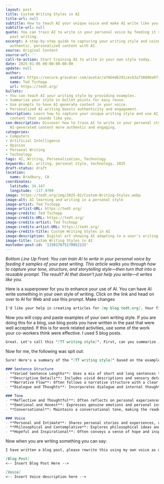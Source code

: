 ```yaml
---
layout: post
title: Custom Writing Styles in AI
title-url: null
subtitle: How to teach AI your unique voice and make AI write like you
subtitle-url: null
quote: You can train AI to write in your personal voice by feeding it samples of your
  past writing.
excerpt: A step-by-step guide to capturing your writing style and using it to generate
  authentic, personalized content with AI.
source: Original Content
source-url: ''
call-to-action: Start training AI to write in your own style today.
date: 2025-01-06 00:00:00-08:00
update: null
author:
  avatar: https://secure.gravatar.com/avatar/a76b4d6291cecb3a738896a971bfb903?s=512&d=mp&r=g
  name: Ted Tschopp
  url: https://tedt.org/
bullets:
- You can teach AI your writing style by providing examples.
- Summarize your style in bullet points for easy reuse.
- Use prompts to have AI generate content in your voice.
- Personalized AI writing boosts authenticity and engagement.
description: Learn how to capture your unique writing style and use AI to generate
  content that sounds like you.
seo-description: Discover how to train AI to write in your personal style, making
  AI-generated content more authentic and engaging.
categories:
- Computers
- Artificial Intelligence
- Opinion
- Personal Writing
- Technology
tags: AI, Writing, Personalization, Technology
keywords: AI, writing, personal style, technology, 2025
draft-status: draft
location:
  name: Bradbury, CA
coordinates:
  latitude: 34.147
  longitude: -117.9709
image: https://tedt.org/img/2025-01/Custom-Writing-Styles.webp
image-alt: AI learning and writing in a personal style
image-artist: Ted Tschopp
image-artist-URL: https://tedt.org/
image-credits: Ted Tschopp
image-credits-URL: https://tedt.org/
image-credits-artist: Ted Tschopp
image-credits-artist-URL: https://tedt.org/
image-credits-title: Custom Writing Styles in AI
image-description: Digital art showing AI adapting to a user's writing style.
image-title: Custom Writing Styles in AI
mastodon-post-id: '115017675170052132'
---
```

_Bottom Line Up Front: You can train AI to write in your personal voice by feeding it samples of your past writing. This article walks you through how to capture your tone, structure, and storytelling style—then turn that into a reusable prompt. The result? AI that doesn’t just help you write—it writes like you._
 
Here is a superpower for you to enhance your use of AI. You can have AI write something in your own style of writing.  Click on the link and head on over to AI for Web and use this prompt.  Make changes 

```markdown
I'd like your help in creating articles for [my blog tedt.org]. Your first task will be to understand my writing style based on examples that I give you. After that, we'll create some content. To start, please say GO AHEAD and I will paste examples of my writing. Keep saying GO AHEAD and I will paste new examples. When I am done I will give you additional instructions. 
```
Now you will copy and paste examples of your own writing style. If you are doing this for a blog, use blog posts you have written in the past that were well accepted. If this is for work related activities, use some of the work your co-workers think were effective. I used 5 blog posts.

```markdown
Great. Let's call this "[TT writing style]". First, can you summarize [TT writing style] in a bullet points? Focus on the sentence structure, tone and voice so that I can give your description to someone else to emulate my style of writing.
```

Now for me, the following was spit out:

```markdown
Sure! Here's a summary of the "[TT writing style]" based on the examples you provided:

### Sentence Structure
- **Varied Sentence Lengths**: Uses a mix of short and long sentences to create a natural flow.
- **Descriptive Details**: Includes vivid descriptions and sensory details to paint a clear picture.
- **Narrative Flow**: Often follows a narrative structure with a clear beginning, middle, and end.
- **Dialogue and Thoughts**: Incorporates dialogue and internal thoughts to add depth and perspective.

### Tone
- **Reflective and Thoughtful**: Often reflects on personal experiences and deeper meanings.
- **Emotional and Honest**: Expresses genuine emotions and personal insights.
- **Conversational**: Maintains a conversational tone, making the reader feel engaged and connected.

### Voice
- **Personal and Intimate**: Shares personal stories and experiences, creating an intimate connection with the reader.
- **Philosophical and Contemplative**: Explores philosophical ideas and contemplative thoughts.
- **Hopeful and Inspirational**: Often conveys a sense of hope and inspiration, especially in relation to faith and spirituality.
```

Now when you are writing something you can say:

```markdown
I have written a blog post, please rewrite this using my own voice as defined in the Voice section of this prompt.  

[Blog Post]
<-- Insert Blog Post Here -->

[Voice]
<-- Insert Voice description here -->
```